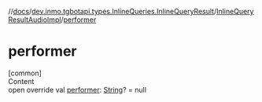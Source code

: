 //[docs](../../../index.md)/[dev.inmo.tgbotapi.types.InlineQueries.InlineQueryResult](../index.md)/[InlineQueryResultAudioImpl](index.md)/[performer](performer.md)



# performer  
[common]  
Content  
open override val [performer](performer.md): [String](https://kotlinlang.org/api/latest/jvm/stdlib/kotlin/-string/index.html)? = null  



